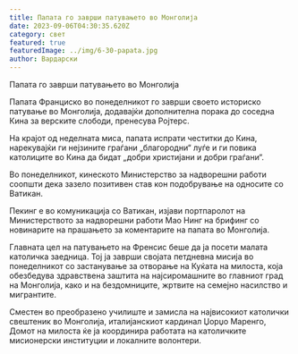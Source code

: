 ```yaml
---
title: Папата го заврши патувањето во Монголија
date: 2023-09-06T04:30:35.620Z
category: свет
featured: true
featuredImage: ../img/6-30-papata.jpg
author: Вардарски
---
```

Папата го заврши патувањето во Монголија

Папата Франциско во понеделникот го заврши своето историско патување во Монголија, додавајќи дополнителна порака до соседна Кина за верските слободи, пренесува Ројтерс.

На крајот од неделната миса, папата испрати честитки до Кина, нарекувајќи ги нејзините граѓани „благородни“ луѓе и ги повика католиците во Кина да бидат „добри христијани и добри граѓани“.

Во понеделникот, кинеското Министерство за надворешни работи соопшти дека зазело позитивен став кон подобрување на односите со Ватикан.

Пекинг е во комуникација со Ватикан, изјави портпаролот на Министерството за надворешни работи Мао Нинг на брифинг со новинарите на прашањето за коментарите на папата во Монголија.

Главната цел на патувањето на Френсис беше да ја посети малата католичка заедница. Тој ја заврши својата петдневна мисија во понеделникот со застанување за отворање на Куќата на милоста, која обезбедува здравствена заштита на најсиромашните во главниот град на Монголија, како и на бездомниците, жртвите на семејно насилство и мигрантите.

Сместен во преобразено училиште и замисла на највисокиот католички свештеник во Монголија, италијанскиот кардинал Џорџо Маренго, Домот на милоста ќе ја координира работата на католичките мисионерски институции и локалните волонтери.